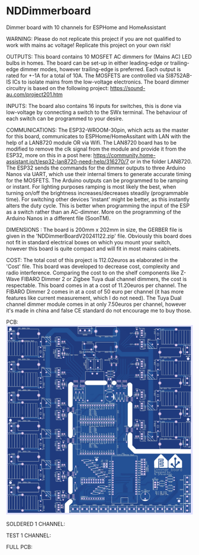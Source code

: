 # NDDimmerboard
Dimmer board with 10 channels for ESPHome and HomeAssistant

WARNING: Please do not replicate this project if you are not qualified to work with mains ac voltage! Replicate this project on your own risk!

OUTPUTS:
This board contains 10 MOSFET AC dimmers for (Mains AC) LED bulbs in homes. The board can be set-up in either leading-edge or trailing-edge dimmer modes, however trailing-edge is preferred. Each output is rated for +-1A for a total of 10A. The MOSFETS are controlled via SI8752AB-IS ICs to isolate mains from the low-voltage electronics.
The board dimmer circuitry is based on the following project: https://sound-au.com/project201.htm

INPUTS:
The board also contains 16 inputs for switches, this is done via low-voltage by connecting a switch to the SWx terminal. The behaviour of each switch can be programmed to your desire.

COMMUNICATIONS:
The ESP32-WROOM-30pin, which acts as the master for this board, communicates to ESPHome/HomeAssitant with LAN with the help of a LAN8720 module OR via Wifi.
The LAN8720 board has to be modified to remove the clk signal from the module and provide it from the ESP32, more on this in a post here: https://community.home-assistant.io/t/esp32-lan8720-need-help/316270/7 or in the folder LAN8720.
The ESP32 sends the commands for the dimmer outputs to three Arduino Nanos via UART, which use their internal timers to generate accurate timing for the MOSFETS. 
The Arduino outputs can be programmed to be ramping or instant. For lighting purposes ramping is most likely the best, when turning on/off the brightness increases/decreases steadily (programmable time).
For switching other devices 'instant' might be better, as this instantly alters the duty cycle. This is better when programming the input of the ESP as a switch rather than an AC-dimmer.
More on the programming of the Arduino Nanos in a different file (SoonTM).

DIMENSIONS :
The board is 200mm x 202mm in size, the GERBER file is given in the 'NDDimmerBoardV20241122.zip' file. Obviously this board does not fit in standard electrical boxes on which you mount your switch, however this board is quite compact and will fit in most mains cabinets.

COST:
The total cost of this project is 112.02euros as elaborated in the 'Cost' file.
This board was developed to decrease cost, complexity and radio interference. 
Comparing the cost to on the shelf components like Z-Wave FIBARO Dimmer 2 or Zigbee Tuya dual channel dimmers, the cost is respectable.
This board comes in at a cost of 11.20euros per channel.
The FIBARO Dimmer 2 comes in at a cost of 50 euro per channel (it has more features like current measurement, which I do not need).
The Tuya Dual channel dimmer module comes in at only 7.50euros per channel, however it's made in china and false CE standard do not encourage me to buy those.

PCB:
![PCB image](https://github.com/NytoxRex0/NDDimmerboard/blob/main/IMG/TOP.jpg?raw=true)

SOLDERED 1 CHANNEL:

TEST 1 CHANNEL:

FULL PCB:
